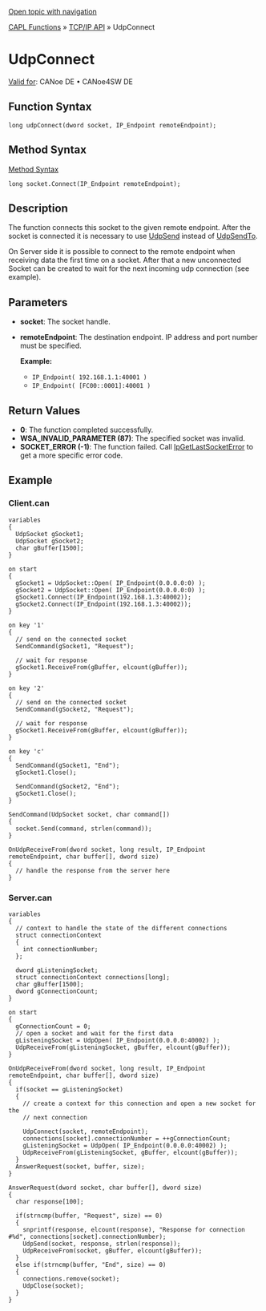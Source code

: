 [Open topic with navigation](../../../../../CANoeDEFamily.htm#Topics/CAPLFunctions/TCPIPAPI/Functions/CAPLfunctionUDPConnect.md)

[CAPL Functions](../../CAPLfunctions.md) » [TCP/IP API](../CAPLfunctionsTCPIPOverview.md) » UdpConnect

# UdpConnect

[Valid for](../../../Shared/FeatureAvailability.md): CANoe DE • CANoe4SW DE

## Function Syntax

```plaintext
long udpConnect(dword socket, IP_Endpoint remoteEndpoint);
```

## Method Syntax

[Method Syntax](../../../Shared/CAPL/General/ClassesAndObjects.md)

```plaintext
long socket.Connect(IP_Endpoint remoteEndpoint);
```

## Description

The function connects this socket to the given remote endpoint. After the socket is connected it is necessary to use [UdpSend](CAPLfunctionUDPSend.md) instead of [UdpSendTo](CAPLfunctionUDPSendTo.md).

On Server side it is possible to connect to the remote endpoint when receiving data the first time on a socket. After that a new unconnected Socket can be created to wait for the next incoming udp connection (see example).

## Parameters

- **socket**: The socket handle.
- **remoteEndpoint**: The destination endpoint. IP address and port number must be specified.

  **Example:**

  - `IP_Endpoint( 192.168.1.1:40001 )`
  - `IP_Endpoint( [FC00::0001]:40001 )`

## Return Values

- **0**: The function completed successfully.
- **WSA_INVALID_PARAMETER (87)**: The specified socket was invalid.
- **SOCKET_ERROR (-1)**: The function failed. Call [IpGetLastSocketError](CAPLfunctionIPGetLastSocketError.md) to get a more specific error code.

## Example

### Client.can

```plaintext
variables
{
  UdpSocket gSocket1;
  UdpSocket gSocket2;
  char gBuffer[1500];
}

on start
{
  gSocket1 = UdpSocket::Open( IP_Endpoint(0.0.0.0:0) );
  gSocket2 = UdpSocket::Open( IP_Endpoint(0.0.0.0:0) );
  gSocket1.Connect(IP_Endpoint(192.168.1.3:40002));
  gSocket2.Connect(IP_Endpoint(192.168.1.3:40002));
}

on key '1'
{
  // send on the connected socket
  SendCommand(gSocket1, "Request");

  // wait for response
  gSocket1.ReceiveFrom(gBuffer, elcount(gBuffer));
}

on key '2'
{
  // send on the connected socket
  SendCommand(gSocket2, "Request");

  // wait for response
  gSocket1.ReceiveFrom(gBuffer, elcount(gBuffer));
}

on key 'c'
{
  SendCommand(gSocket1, "End");
  gSocket1.Close();

  SendCommand(gSocket2, "End");
  gSocket1.Close();
}

SendCommand(UdpSocket socket, char command[])
{
  socket.Send(command, strlen(command));
}

OnUdpReceiveFrom(dword socket, long result, IP_Endpoint remoteEndpoint, char buffer[], dword size)
{
  // handle the response from the server here
}
```

### Server.can

```plaintext
variables
{
  // context to handle the state of the different connections
  struct connectionContext
  {
    int connectionNumber;
  };

  dword gListeningSocket;
  struct connectionContext connections[long];
  char gBuffer[1500];
  dword gConnectionCount;
}

on start
{
  gConnectionCount = 0;
  // open a socket and wait for the first data
  gListeningSocket = UdpOpen( IP_Endpoint(0.0.0.0:40002) );
  UdpReceiveFrom(gListeningSocket, gBuffer, elcount(gBuffer));
}

OnUdpReceiveFrom(dword socket, long result, IP_Endpoint remoteEndpoint, char buffer[], dword size)
{
  if(socket == gListeningSocket)
  {
    // create a context for this connection and open a new socket for the
    // next connection

    UdpConnect(socket, remoteEndpoint);
    connections[socket].connectionNumber = ++gConnectionCount;
    gListeningSocket = UdpOpen( IP_Endpoint(0.0.0.0:40002) );
    UdpReceiveFrom(gListeningSocket, gBuffer, elcount(gBuffer));
  }
  AnswerRequest(socket, buffer, size);
}

AnswerRequest(dword socket, char buffer[], dword size)
{
  char response[100];

  if(strncmp(buffer, "Request", size) == 0)
  {
    snprintf(response, elcount(response), "Response for connection #%d", connections[socket].connectionNumber);
    UdpSend(socket, response, strlen(response));
    UdpReceiveFrom(socket, gBuffer, elcount(gBuffer));
  }
  else if(strncmp(buffer, "End", size) == 0)
  {
    connections.remove(socket);
    UdpClose(socket);
  }
}
```
